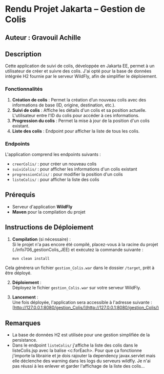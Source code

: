 # Rendu Projet Jakarta – Gestion de Colis

## Auteur : Gravouil Achille

## Description

Cette application de suivi de colis, développée en Jakarta EE, permet à un utilisateur de créer et suivre des colis. J'ai opté pour la base de données intégrée H2 fournie par le serveur WildFly, afin de simplifier le déploiement.

### Fonctionnalités
1. **Création de colis** : Permet la création d’un nouveau colis avec des informations de base (ID, origine, destination, etc.).
2. **Suivi de colis** : Affiche les détails d'un colis et sa position actuelle. L'utilisateur entre l'ID du colis pour accéder à ces informations.
3. **Progression du colis** : Permet la mise à jour de la position d'un colis existant.
4. **Liste des colis** : Endpoint pour afficher la liste de tous les colis.

### Endpoints
L'application comprend les endpoints suivants :
- `creerColis/` : pour créer un nouveau colis
- `suiviColis/` : pour afficher les informations d'un colis existant
- `progressionColis/` : pour modifier la position d'un colis
- `listeColis/` : pour afficher la liste des colis 

## Prérequis

- Serveur d'application **WildFly**
- **Maven** pour la compilation du projet

## Instructions de Déploiement

1. **Compilation** (si nécessaire) :  
   Si le projet n'a pas encore été compilé, placez-vous à la racine du projet (./info706_gestionColis_JEE) et exécutez la commande suivante :

   ```bash
   mvn clean install
    ```

Cela générera un fichier `gestion_Colis.war` dans le dossier `/target`, prêt à être déployé.

2. **Déploiement** :  
Déployez le fichier `gestion_Colis.war` sur votre serveur WildFly.

3. **Lancement** :  
Une fois déployée, l'application sera accessible à l'adresse suivante :  
[http://127.0.0.1:8080/gestion_Colis/](http://127.0.0.1:8080/gestion_Colis/)

## Remarques

- La base de données H2 est utilisée pour une gestion simplifiée de la persistance.
- Dans le endpoint `listeColis/` j'affiche la liste des colis dans le listeColis.jsp avec la balise <c:forEach>. Pour que ça fonctionne j'importe la librairie et je dois rajouter la dependency javax.servlet mais elle déclenche des warning dans les logs du serveurs wildfly. Je n'ai pas réussi à les enlever et garder l'affichage de la liste des colis...
